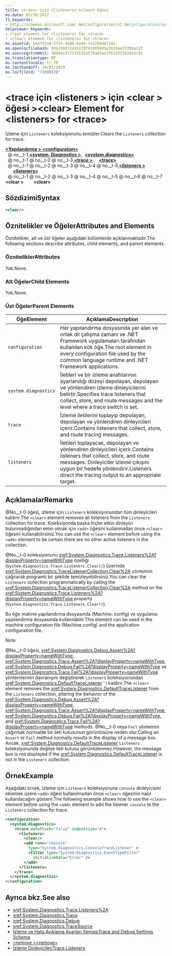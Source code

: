 ```yaml
---
title: <trace> için <listeners> <clear> öğesi
ms.date: 03/30/2017
f1_keywords:
- http://schemas.microsoft.com/.NetConfiguration/v2.0#configuration/system.diagnostics/trace/listeners/clear
helpviewer_keywords:
- clear element for <listeners> for <trace>
- <clear> element for <listeners> for <trace>
ms.assetid: b44732a8-271f-4a06-ba9e-fe3298d6f192
ms.openlocfilehash: 0361580724351f8f42d058d5e20354e3335bac2f
ms.sourcegitcommit: 3094dcd17141b32a570a82ae3f62a331616e2c9c
ms.translationtype: MT
ms.contentlocale: tr-TR
ms.lasthandoff: 10/01/2019
ms.locfileid: "71699376"
---
```

# <a name="clear-element-for-listeners-for-trace"></a><span data-ttu-id="4080c-102">\<trace için \<listeners > için \<clear > öğesi ></span><span class="sxs-lookup"><span data-stu-id="4080c-102">\<clear> Element for \<listeners> for \<trace></span></span>
<span data-ttu-id="4080c-103">İzleme için `Listeners` koleksiyonunu temizler.</span><span class="sxs-lookup"><span data-stu-id="4080c-103">Clears the `Listeners` collection for trace.</span></span>  
  
[<span data-ttu-id="4080c-104"> **\<Yapılandırma >** </span><span class="sxs-lookup"><span data-stu-id="4080c-104">**\<configuration>**</span></span>](../configuration-element.md)  
<span data-ttu-id="4080c-105">&nbsp; @ no__t-1[ **\<system. Diagnostics >** ](system-diagnostics-element.md)</span><span class="sxs-lookup"><span data-stu-id="4080c-105">&nbsp;&nbsp;[**\<system.diagnostics>**](system-diagnostics-element.md)</span></span>  
<span data-ttu-id="4080c-106">&nbsp; @ no__t-1 @ no__t-2 @ no__t-3[ **\<trace >** ](trace-element.md)</span><span class="sxs-lookup"><span data-stu-id="4080c-106">&nbsp;&nbsp;&nbsp;&nbsp;[**\<trace>**](trace-element.md)</span></span>  
<span data-ttu-id="4080c-107">&nbsp; @ no__t-1 @ no__t-2 @ no__t-3 @ no__t-4 @ no__t-5[ **\<listeners >** ](listeners-element-for-trace.md)</span><span class="sxs-lookup"><span data-stu-id="4080c-107">&nbsp;&nbsp;&nbsp;&nbsp;&nbsp;&nbsp;[**\<listeners>**](listeners-element-for-trace.md)</span></span>  
<span data-ttu-id="4080c-108">&nbsp; @ no__t-1 @ no__t-2 @ no__t-3 @ no__t-4 @ no__t-5 @ no__t-6 @ no__t-7 **\<clear >**</span><span class="sxs-lookup"><span data-stu-id="4080c-108">&nbsp;&nbsp;&nbsp;&nbsp;&nbsp;&nbsp;&nbsp;&nbsp;**\<clear>**</span></span>  
  
## <a name="syntax"></a><span data-ttu-id="4080c-109">Sözdizimi</span><span class="sxs-lookup"><span data-stu-id="4080c-109">Syntax</span></span>  
  
```xml  
<clear/>  
```  
  
## <a name="attributes-and-elements"></a><span data-ttu-id="4080c-110">Öznitelikler ve Öğeler</span><span class="sxs-lookup"><span data-stu-id="4080c-110">Attributes and Elements</span></span>  
 <span data-ttu-id="4080c-111">Öznitelikler, alt ve üst öğeler aşağıdaki bölümlerde açıklanmaktadır.</span><span class="sxs-lookup"><span data-stu-id="4080c-111">The following sections describe attributes, child elements, and parent elements.</span></span>  
  
### <a name="attributes"></a><span data-ttu-id="4080c-112">Öznitelikler</span><span class="sxs-lookup"><span data-stu-id="4080c-112">Attributes</span></span>  
 <span data-ttu-id="4080c-113">Yok.</span><span class="sxs-lookup"><span data-stu-id="4080c-113">None.</span></span>  
  
### <a name="child-elements"></a><span data-ttu-id="4080c-114">Alt Öğeler</span><span class="sxs-lookup"><span data-stu-id="4080c-114">Child Elements</span></span>  
 <span data-ttu-id="4080c-115">Yok.</span><span class="sxs-lookup"><span data-stu-id="4080c-115">None.</span></span>  
  
### <a name="parent-elements"></a><span data-ttu-id="4080c-116">Üst Öğeler</span><span class="sxs-lookup"><span data-stu-id="4080c-116">Parent Elements</span></span>  
  
|<span data-ttu-id="4080c-117">Öğe</span><span class="sxs-lookup"><span data-stu-id="4080c-117">Element</span></span>|<span data-ttu-id="4080c-118">Açıklama</span><span class="sxs-lookup"><span data-stu-id="4080c-118">Description</span></span>|  
|-------------|-----------------|  
|`configuration`|<span data-ttu-id="4080c-119">Her yapılandırma dosyasında yer alan ve ortak dil çalışma zamanı ve .NET Framework uygulamaları tarafından kullanılan kök öğe.</span><span class="sxs-lookup"><span data-stu-id="4080c-119">The root element in every configuration file used by the common language runtime and .NET Framework applications.</span></span>|  
|`system.diagnostics`|<span data-ttu-id="4080c-120">İletileri ve bir izleme anahtarının ayarlandığı düzeyi depolayan, depolayan ve yönlendiren izleme dinleyicilerini belirtir.</span><span class="sxs-lookup"><span data-stu-id="4080c-120">Specifies trace listeners that collect, store, and route messages and the level where a trace switch is set.</span></span>|  
|`trace`|<span data-ttu-id="4080c-121">İzleme iletilerini toplayıp depolayan, depolayan ve yönlendiren dinleyicileri içerir.</span><span class="sxs-lookup"><span data-stu-id="4080c-121">Contains listeners that collect, store, and route tracing messages.</span></span>|  
|`listeners`|<span data-ttu-id="4080c-122">İletileri toplayacak, depolayan ve yönlendiren dinleyicileri içerir.</span><span class="sxs-lookup"><span data-stu-id="4080c-122">Contains listeners that collect, store, and route messages.</span></span> <span data-ttu-id="4080c-123">Dinleyiciler izleme çıkışını uygun bir hedefe yönlendirir.</span><span class="sxs-lookup"><span data-stu-id="4080c-123">Listeners direct the tracing output to an appropriate target.</span></span>|  
  
## <a name="remarks"></a><span data-ttu-id="4080c-124">Açıklamalar</span><span class="sxs-lookup"><span data-stu-id="4080c-124">Remarks</span></span>  
 <span data-ttu-id="4080c-125">@No__t-0 öğesi, izleme için `Listeners` koleksiyonundan tüm dinleyicileri kaldırır.</span><span class="sxs-lookup"><span data-stu-id="4080c-125">The `<clear>` element removes all listeners from the `Listeners` collection for trace.</span></span> <span data-ttu-id="4080c-126">Koleksiyonda başka hiçbir etkin dinleyici bulunmadığından emin olmak için `<add>` öğesini kullanmadan önce `<clear>` öğesini kullanabilirsiniz.</span><span class="sxs-lookup"><span data-stu-id="4080c-126">You can use the `<clear>` element before using the `<add>` element to be certain there are no other active listeners in the collection.</span></span>  
  
 <span data-ttu-id="4080c-127">@No__t-0 koleksiyonunu <xref:System.Diagnostics.Trace.Listeners%2A?displayProperty=nameWithType> özelliği (`System.Diagnostics.Trace.Listeners.Clear()`) üzerinde <xref:System.Diagnostics.TraceListenerCollection.Clear%2A> yöntemini çağırarak programlı bir şekilde temizleyebilirsiniz.</span><span class="sxs-lookup"><span data-stu-id="4080c-127">You can clear the `Listeners` collection programmatically by calling the <xref:System.Diagnostics.TraceListenerCollection.Clear%2A> method on the <xref:System.Diagnostics.Trace.Listeners%2A?displayProperty=nameWithType> property (`System.Diagnostics.Trace.Listeners.Clear()`).</span></span>  
  
 <span data-ttu-id="4080c-128">Bu öğe makine yapılandırma dosyasında (Machine. config) ve uygulama yapılandırma dosyasında kullanılabilir.</span><span class="sxs-lookup"><span data-stu-id="4080c-128">This element can be used in the machine configuration file (Machine.config) and the application configuration file.</span></span>  
  
> [!NOTE]
> <span data-ttu-id="4080c-129">@No__t-0 öğesi, <xref:System.Diagnostics.Debug.Assert%2A?displayProperty=nameWithType>, <xref:System.Diagnostics.Trace.Assert%2A?displayProperty=nameWithType>, <xref:System.Diagnostics.Debug.Fail%2A?displayProperty=nameWithType> ve <xref:System.Diagnostics.Trace.Fail%2A?displayProperty=nameWithType> yöntemlerinin davranışını değiştirerek `Listeners` koleksiyonundan <xref:System.Diagnostics.DefaultTraceListener> ' i kaldırır.</span><span class="sxs-lookup"><span data-stu-id="4080c-129">The `<clear>` element removes the <xref:System.Diagnostics.DefaultTraceListener> from the `Listeners` collection, altering the behavior of the <xref:System.Diagnostics.Debug.Assert%2A?displayProperty=nameWithType>, <xref:System.Diagnostics.Trace.Assert%2A?displayProperty=nameWithType>, <xref:System.Diagnostics.Debug.Fail%2A?displayProperty=nameWithType>, and <xref:System.Diagnostics.Trace.Fail%2A?displayProperty=nameWithType> methods.</span></span> <span data-ttu-id="4080c-130">@No__t-0 veya `Fail` yöntemini çağırmak normalde bir ileti kutusunun görüntüsüne neden olur.</span><span class="sxs-lookup"><span data-stu-id="4080c-130">Calling an `Assert` or `Fail` method normally results in the display of a message box.</span></span> <span data-ttu-id="4080c-131">Ancak, <xref:System.Diagnostics.DefaultTraceListener> `Listeners` koleksiyonunda değilse ileti kutusu görüntülenmez.</span><span class="sxs-lookup"><span data-stu-id="4080c-131">However, the message box is not displayed if the <xref:System.Diagnostics.DefaultTraceListener> is not in the `Listeners` collection.</span></span>  
  
## <a name="example"></a><span data-ttu-id="4080c-132">Örnek</span><span class="sxs-lookup"><span data-stu-id="4080c-132">Example</span></span>  
 <span data-ttu-id="4080c-133">Aşağıdaki örnek, izleme için `Listeners` koleksiyonuna `console` dinleyicisini eklemek üzere `<add>` öğesi kullanılmadan önce `<clear>` öğesinin nasıl kullanılacağını gösterir.</span><span class="sxs-lookup"><span data-stu-id="4080c-133">The following example shows how to use the `<clear>` element before using the `<add>` element to add the listener `console` to the `Listeners` collection for trace.</span></span>  
  
```xml  
<configuration>  
  <system.diagnostics>  
    <trace autoflush="false" indentsize="4">  
      <listeners>  
        <clear/>  
        <add name="console"   
          type="System.Diagnostics.ConsoleTraceListener" >  
          <filter type="System.Diagnostics.EventTypeFilter"   
            initializeData="Error" />  
        </add>  
      </listeners>  
    </trace>  
  </system.diagnostics>  
</configuration>   
```  
  
## <a name="see-also"></a><span data-ttu-id="4080c-134">Ayrıca bkz.</span><span class="sxs-lookup"><span data-stu-id="4080c-134">See also</span></span>

- <xref:System.Diagnostics.Trace.Listeners%2A>
- <xref:System.Diagnostics.Trace>
- <xref:System.Diagnostics.Debug>
- <xref:System.Diagnostics.TraceSource>
- [<span data-ttu-id="4080c-135">İzleme ve Hata Ayıklama Ayarları Şeması</span><span class="sxs-lookup"><span data-stu-id="4080c-135">Trace and Debug Settings Schema</span></span>](index.md)
- [<span data-ttu-id="4080c-136">\<remove ></span><span class="sxs-lookup"><span data-stu-id="4080c-136">\<remove></span></span>](remove-element-for-listeners-for-trace.md)
- [<span data-ttu-id="4080c-137">İzleme Dinleyicileri</span><span class="sxs-lookup"><span data-stu-id="4080c-137">Trace Listeners</span></span>](../../../debug-trace-profile/trace-listeners.md)
